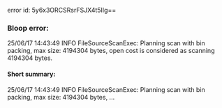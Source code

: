 error id: 5y6x3ORCSRsrFSJX4t5IIg==
### Bloop error:

25/06/17 14:43:49 INFO FileSourceScanExec: Planning scan with bin packing, max size: 4194304 bytes, open cost is considered as scanning 4194304 bytes.
#### Short summary: 

25/06/17 14:43:49 INFO FileSourceScanExec: Planning scan with bin packing, max size: 4194304 bytes, ...